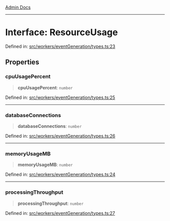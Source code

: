 [Admin Docs](/)

***

# Interface: ResourceUsage

Defined in: [src/workers/eventGeneration/types.ts:23](https://github.com/Sourya07/talawa-api/blob/3df16fa5fb47e8947dc575f048aef648ae9ebcf8/src/workers/eventGeneration/types.ts#L23)

## Properties

### cpuUsagePercent

> **cpuUsagePercent**: `number`

Defined in: [src/workers/eventGeneration/types.ts:25](https://github.com/Sourya07/talawa-api/blob/3df16fa5fb47e8947dc575f048aef648ae9ebcf8/src/workers/eventGeneration/types.ts#L25)

***

### databaseConnections

> **databaseConnections**: `number`

Defined in: [src/workers/eventGeneration/types.ts:26](https://github.com/Sourya07/talawa-api/blob/3df16fa5fb47e8947dc575f048aef648ae9ebcf8/src/workers/eventGeneration/types.ts#L26)

***

### memoryUsageMB

> **memoryUsageMB**: `number`

Defined in: [src/workers/eventGeneration/types.ts:24](https://github.com/Sourya07/talawa-api/blob/3df16fa5fb47e8947dc575f048aef648ae9ebcf8/src/workers/eventGeneration/types.ts#L24)

***

### processingThroughput

> **processingThroughput**: `number`

Defined in: [src/workers/eventGeneration/types.ts:27](https://github.com/Sourya07/talawa-api/blob/3df16fa5fb47e8947dc575f048aef648ae9ebcf8/src/workers/eventGeneration/types.ts#L27)
